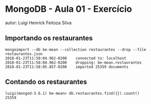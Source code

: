 # MongoDB - Aula 01 - Exercício
autor: Luigi Henrick Feitoza Silva

## Importando os restaurantes

```
mongoimport --db be-mean --collection restaurantes --drop --file restaurantes.json 
2018-01-23T11:58:04.962-0200    connected to: localhost
2018-01-23T11:58:04.962-0200    dropping: be-mean.restaurantes
2018-01-23T11:58:05.857-0200    imported 25359 documents
```

## Contando os restaurantes

```
luigi(mongod-3.6.1) be-mean> db.restaurantes.find({}).count()
25359

```